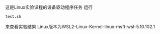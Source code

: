 这是Linux实验课程的设备驱动程序任务
运行
```bash
test.sh
```
来查看实验结果
Linux版本为WSL2-Linux-Kernel-linux-msft-wsl-5.10.102.1

